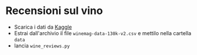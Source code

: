 # Recensioni sul vino

- Scarica i dati da [Kaggle](https://www.kaggle.com/zynicide/wine-reviews)
- Estrai dall'archivio il file `winemag-data-130k-v2.csv` e mettilo nella cartella `data`
- lancia `wine_reviews.py`